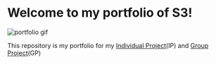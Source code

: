 
# Welcome to my portfolio of S3!

![portfolio gif](https://pro2-bar-s3-cdn-cf.myportfolio.com/63f9ca06-04f8-40d6-9254-e23a34a31357/b8774d32-34ee-4fe4-a5d8-d987fc625211_rw_1920.gif?h=d1f774cb286ce409124ec73738a26530)

<p>This repository is my portfolio for my <a href="https://github.com/JoviSimons/S3-Portfolio/tree/main/IP">Individual Project</a>(IP) and <a href="https://github.com/JoviSimons/S3-Portfolio/tree/main/GP">Group Project</a>(GP)</p>

